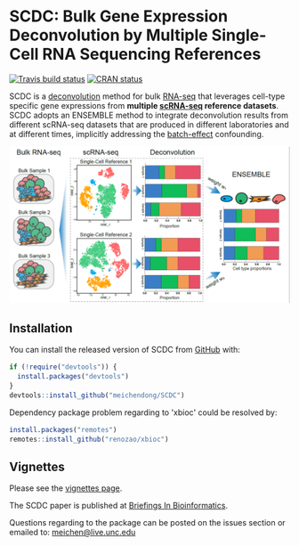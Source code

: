 
<!-- README.md is generated from README.Rmd. Please edit that file -->
SCDC: Bulk Gene Expression Deconvolution by Multiple Single-Cell RNA Sequencing References
==========================================================================================

<!-- badges: start -->
[![Travis build status](https://travis-ci.org/meichendong/SCDC.svg?branch=master)](https://travis-ci.org/meichendong/SCDC) [![CRAN status](https://www.r-pkg.org/badges/version/SCDC)](https://CRAN.R-project.org/package=SCDC) <!-- badges: end -->

SCDC is a [deconvolution](https://en.wikipedia.org/wiki/Deconvolution) method for bulk [RNA-seq](https://en.wikipedia.org/wiki/RNA-Seq) that leverages cell-type specific gene expressions from **multiple [scRNA-seq](https://en.wikipedia.org/wiki/Single_cell_sequencing) reference datasets**. SCDC adopts an ENSEMBLE method to integrate deconvolution results from different scRNA-seq datasets that are produced in different laboratories and at different times, implicitly addressing the [batch-effect](http://www.molmine.com/magma/global_analysis/batch_effect.html) confounding.

![SCDC framework](framework.PNG)

Installation
------------

You can install the released version of SCDC from [GitHub](https://github.com/) with:

``` r
if (!require("devtools")) {
  install.packages("devtools")
}
devtools::install_github("meichendong/SCDC")
```

Dependency package problem regarding to 'xbioc' could be resolved by:
``` r
install.packages("remotes")
remotes::install_github("renozao/xbioc")
```

Vignettes
---------

Please see the [vignettes page](https://meichendong.github.io/SCDC/articles/SCDC.html).

The SCDC paper is published at [Briefings In Bioinformatics](https://doi.org/10.1093/bib/bbz166).

Questions regarding to the package can be posted on the issues section or emailed to: meichen@live.unc.edu
